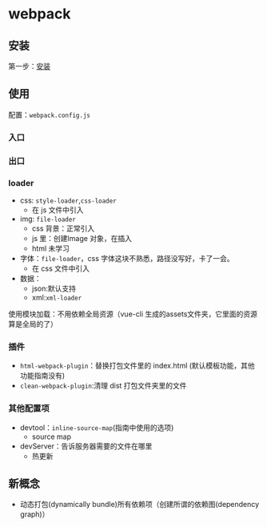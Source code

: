 # webpack

## 安装

第一步：[安装](https://doc.webpack-china.org/guides/getting-started/#%E5%9F%BA%E6%9C%AC%E5%AE%89%E8%A3%85)

## 使用

配置：`webpack.config.js`

### 入口

### 出口

### loader

- css: `style-loader`,`css-loader`
  - 在 js 文件中引入
- img: `file-loader`
  - css 背景：正常引入
  - js 里：创建Image 对象，在插入
  - html 未学习
- 字体：`file-loader`，css 字体这块不熟悉，路径没写好，卡了一会。
  - 在 css 文件中引入
- 数据：
  - json:默认支持
  - xml:`xml-loader`

使用模块加载：不用依赖全局资源（vue-cli 生成的assets文件夹，它里面的资源算是全局的了）

### 插件

- `html-webpack-plugin`：替换打包文件里的 index.html (默认模板功能，其他功能指南没有)
- `clean-webpack-plugin`:清理 dist 打包文件夹里的文件

### 其他配置项

- devtool：`inline-source-map`(指南中使用的选项)
  - source map
- devServer：告诉服务器需要的文件在哪里
  - 热更新

## 新概念

- 动态打包(dynamically bundle)所有依赖项（创建所谓的依赖图(dependency graph)）